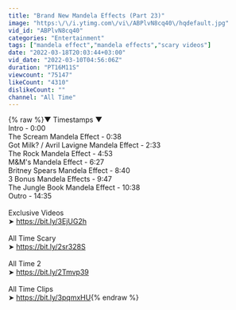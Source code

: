 ```yaml
---
title: "Brand New Mandela Effects (Part 23)"
image: "https:\/\/i.ytimg.com\/vi\/ABPlvN8cq40\/hqdefault.jpg"
vid_id: "ABPlvN8cq40"
categories: "Entertainment"
tags: ["mandela effect","mandela effects","scary videos"]
date: "2022-03-18T20:03:44+03:00"
vid_date: "2022-03-10T04:56:06Z"
duration: "PT16M11S"
viewcount: "75147"
likeCount: "4310"
dislikeCount: ""
channel: "All Time"
---
```

{% raw %}▼ Timestamps ▼<br />Intro - 0:00<br />The Scream Mandela Effect - 0:38<br />Got Milk? / Avril Lavigne Mandela Effect - 2:33<br />The Rock Mandela Effect - 4:53<br />M&amp;M's Mandela Effect - 6:27<br />Britney Spears Mandela Effect - 8:40<br />3 Bonus Mandela Effects - 9:47<br />The Jungle Book Mandela Effect - 10:38<br />Outro - 14:35<br /><br />Exclusive Videos<br />➤ <a rel="nofollow" target="blank" href="https://bit.ly/3EjUG2h">https://bit.ly/3EjUG2h</a><br /><br />All Time Scary<br />➤ <a rel="nofollow" target="blank" href="https://bit.ly/2sr328S">https://bit.ly/2sr328S</a><br /><br />All Time 2<br />➤ <a rel="nofollow" target="blank" href="https://bit.ly/2Tmvp39">https://bit.ly/2Tmvp39</a><br /><br />All Time Clips<br />➤ <a rel="nofollow" target="blank" href="https://bit.ly/3pqmxHU">https://bit.ly/3pqmxHU</a>{% endraw %}

